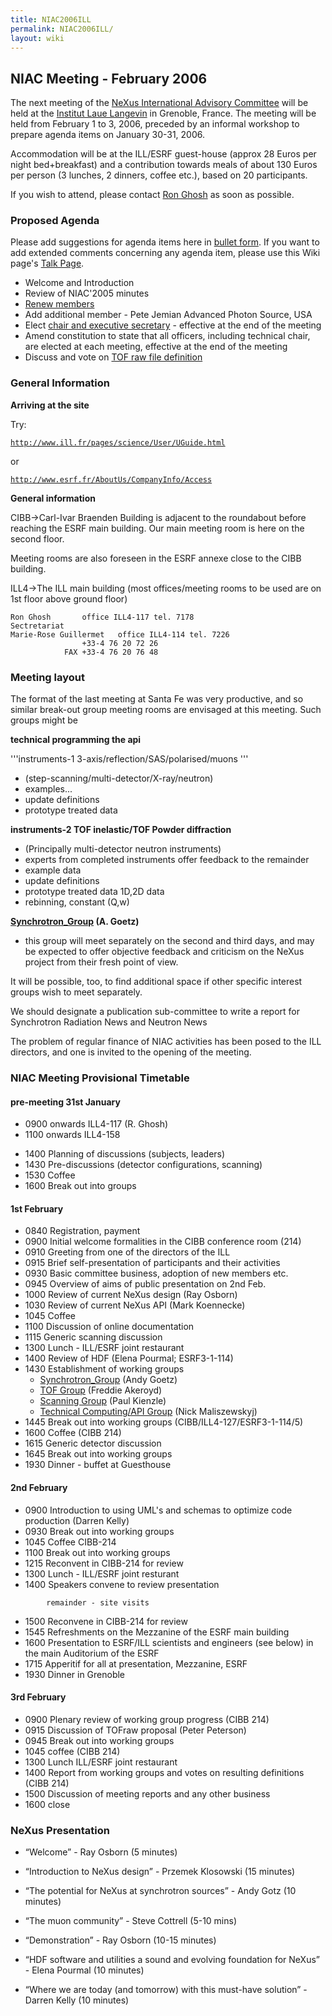 ```yaml
---
title: NIAC2006ILL
permalink: NIAC2006ILL/
layout: wiki
---
```


NIAC Meeting - February 2006
----------------------------

The next meeting of the [ NeXus International Advisory
Committee](NIAC "wikilink") will be held at the [Institut Laue
Langevin](http://www.ill.fr) in Grenoble, France. The meeting will be
held from February 1 to 3, 2006, preceded by an informal workshop to
prepare agenda items on January 30-31, 2006.

Accommodation will be at the ILL/ESRF guest-house (approx 28 Euros per
night bed+breakfast) and a contribution towards meals of about 130 Euros
per person (3 lunches, 2 dinners, coffee etc.), based on 20
participants.

If you wish to attend, please contact [Ron Ghosh](mailto:ghosh@ill.fr)
as soon as possible.

### Proposed Agenda

Please add suggestions for agenda items here in [ bullet
form](Help:Editing#Lists "wikilink"). If you want to add extended
comments concerning any agenda item, please use this Wiki page's [ Talk
Page](Talk:NIAC_Meetings "wikilink").

-   Welcome and Introduction
-   Review of NIAC'2005 minutes
-   [Renew members](Membership_Dates "wikilink")
-   Add additional member - Pete Jemian Advanced Photon Source, USA
-   Elect [chair and executive
    secretary](Nominees_for_officers "wikilink") - effective at the end
    of the meeting
-   Amend constitution to state that all officers, including technical
    chair, are elected at each meeting, effective at the end of the
    meeting
-   Discuss and vote on [TOF raw file definition](TOFRaw "wikilink")

### General Information

**Arriving at the site**

Try:

[`http://www.ill.fr/pages/science/User/UGuide.html`](http://www.ill.fr/pages/science/User/UGuide.html)

or

[`http://www.esrf.fr/AboutUs/CompanyInfo/Access`](http://www.esrf.fr/AboutUs/CompanyInfo/Access)

**General information**

CIBB-&gt;Carl-Ivar Braenden Building is adjacent to the roundabout
before reaching the ESRF main building. Our main meeting room is here on
the second floor.

Meeting rooms are also foreseen in the ESRF annexe close to the CIBB
building.

ILL4-&gt;The ILL main building (most offices/meeting rooms to be used
are on 1st floor above ground floor)

    Ron Ghosh       office ILL4-117 tel. 7178
    Sectretariat
    Marie-Rose Guillermet   office ILL4-114 tel. 7226
                    +33-4 76 20 72 26
                FAX +33-4 76 20 76 48

### Meeting layout

The format of the last meeting at Santa Fe was very productive, and so
similar break-out group meeting rooms are envisaged at this meeting.
Such groups might be

**technical programming the api**

'''instruments-1 3-axis/reflection/SAS/polarised/muons '''

-   (step-scanning/multi-detector/X-ray/neutron)
-   examples...
-   update definitions
-   prototype treated data

**instruments-2 TOF inelastic/TOF Powder diffraction**

-   (Principally multi-detector neutron instruments)
-   experts from completed instruments offer feedback to the remainder
-   example data
-   update definitions
-   prototype treated data 1D,2D data
-   rebinning, constant (Q,w)

**[Synchrotron\_Group](Synchrotron_Group "wikilink") (A. Goetz)**

-   this group will meet separately on the second and third days, and
    may be expected to offer objective feedback and criticism on the
    NeXus project from their fresh point of view.

It will be possible, too, to find additional space if other specific
interest groups wish to meet separately.

We should designate a publication sub-committee to write a report for
Synchrotron Radiation News and Neutron News

The problem of regular finance of NIAC activities has been posed to the
ILL directors, and one is invited to the opening of the meeting.

### NIAC Meeting Provisional Timetable

#### pre-meeting 31st January

-   0900 onwards ILL4-117 (R. Ghosh)
-   1100 onwards ILL4-158

<!-- -->

-   1400 Planning of discussions (subjects, leaders)
-   1430 Pre-discussions (detector configurations, scanning)
-   1530 Coffee
-   1600 Break out into groups

#### 1st February

-   0840 Registration, payment
-   0900 Initial welcome formalities in the CIBB conference room (214)
-   0910 Greeting from one of the directors of the ILL
-   0915 Brief self-presentation of participants and their activities
-   0930 Basic committee business, adoption of new members etc.
-   0945 Overview of aims of public presentation on 2nd Feb.
-   1000 Review of current NeXus design (Ray Osborn)
-   1030 Review of current NeXus API (Mark Koennecke)
-   1045 Coffee
-   1100 Discussion of online documentation
-   1115 Generic scanning discussion
-   1300 Lunch - ILL/ESRF joint restaurant
-   1400 Review of HDF (Elena Pourmal; ESRF3-1-114)
-   1430 Establishment of working groups
    -   [Synchrotron\_Group](Synchrotron_Group "wikilink") (Andy Goetz)
    -   [TOF Group](TOF_Group "wikilink") (Freddie Akeroyd)
    -   [Scanning Group](Scanning_Group "wikilink") (Paul Kienzle)
    -   [Technical Computing/API
        Group](Technical_Computing/API_Group "wikilink") (Nick
        Maliszewskyj)
-   1445 Break out into working groups (CIBB/ILL4-127/ESRF3-1-114/5)
-   1600 Coffee (CIBB 214)
-   1615 Generic detector discussion
-   1645 Break out into working groups
-   1930 Dinner - buffet at Guesthouse

#### 2nd February

-   0900 Introduction to using UML's and schemas to optimize code
    production (Darren Kelly)
-   0930 Break out into working groups
-   1045 Coffee CIBB-214
-   1100 Break out into working groups
-   1215 Reconvent in CIBB-214 for review
-   1300 Lunch - ILL/ESRF joint resturant
-   1400 Speakers convene to review presentation

`        remainder - site visits`

-   1500 Reconvene in CIBB-214 for review
-   1545 Refreshments on the Mezzanine of the ESRF main building
-   1600 Presentation to ESRF/ILL scientists and engineers (see below)
    in the main Auditorium of the ESRF
-   1715 Apperitif for all at presentation, Mezzanine, ESRF
-   1930 Dinner in Grenoble

#### 3rd February

-   0900 Plenary review of working group progress (CIBB 214)
-   0915 Discussion of TOFraw proposal (Peter Peterson)
-   0945 Break out into working groups
-   1045 coffee (CIBB 214)
-   1300 Lunch ILL/ESRF joint restaurant
-   1400 Report from working groups and votes on resulting definitions
    (CIBB 214)
-   1500 Discussion of meeting reports and any other business
-   1600 close

### NeXus Presentation

-   “Welcome” - Ray Osborn (5 minutes)

<!-- -->

-   “Introduction to NeXus design” - Przemek Klosowski (15 minutes)

<!-- -->

-   “The potential for NeXus at synchrotron sources” - Andy Gotz (10
    minutes)

<!-- -->

-   “The muon community” - Steve Cottrell (5-10 mins)

<!-- -->

-   “Demonstration” - Ray Osborn (10-15 minutes)

<!-- -->

-   “HDF software and utilities a sound and evolving foundation for
    NeXus” - Elena Pourmal (10 minutes)

<!-- -->

-   “Where we are today (and tomorrow) with this must-have solution” -
    Darren Kelly (10 minutes)

